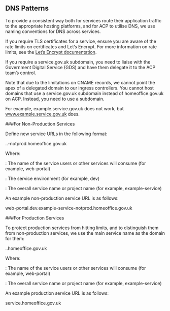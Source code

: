 ## DNS Patterns

To provide a consistent way both for services route their application traffic to the appropriate hosting platforms, and for ACP to utilise DNS, we use naming conventions for DNS across services.

If you require TLS certificates for a service, ensure you are aware of the rate limits on certificates and Let’s Encrypt. For more information on rate limits, see the [Let’s Encrypt documentation](https://letsencrypt.org/docs/rate-limits/).

If you require a service.gov.uk subdomain, you need to liaise with the Government Digital Service (GDS) and have them delegate it to the ACP team’s control.

Note that due to the limitations on CNAME records, we cannot point the apex of a delegated domain to our ingress controllers. You cannot host domains that use a service.gov.uk subdomain instead of homeoffice.gov.uk on ACP. Instead, you need to use a subdomain.  

For example, example.service.gov.uk does not work, but www.example.service.gov.uk does.


###For Non-Production Services

Define new service URLs in the following format:

<servicename>.<env>.<service>-notprod.homeoffice.gov.uk

Where:

<servicename>: The name of the service users or other services will consume (for example, web-portal)

<env>: The service environment (for example, dev)

<service>: The overall service name or project name (for example, example-service)

An example non-production service URL is as follows:


web-portal.dev.example-service-notprod.homeoffice.gov.uk



###For Production Services

To protect production services from hitting limits, and to distinguish them from non-production services, we use the main service name as the domain for them:

<servicename>.<service>.homeoffice.gov.uk

Where:

<servicename>: The name of the service users or other services will consume (for example, web-portal)

<service>: The overall service name or project name (for example, example-service)

An example production service URL is as follows:

service.homeoffice.gov.uk
